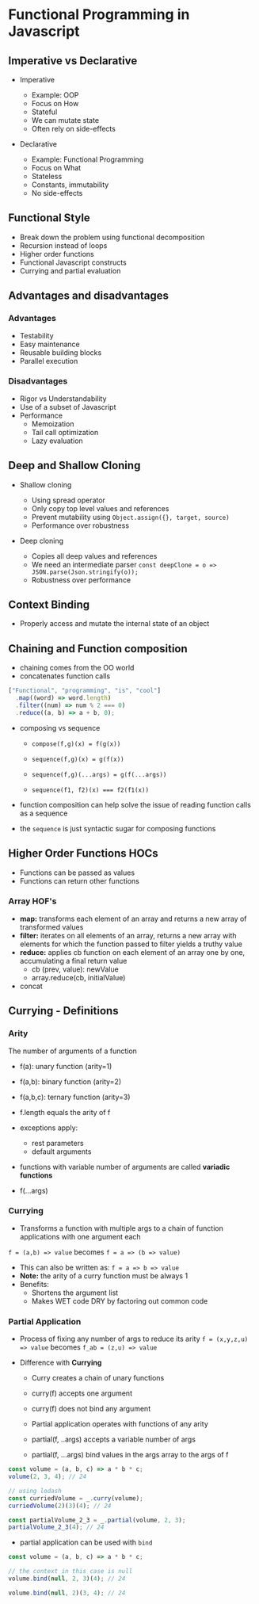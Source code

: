# Functional Programming in Javascript

## Imperative vs Declarative

- Imperative

  - Example: OOP
  - Focus on How
  - Stateful
  - We can mutate state
  - Often rely on side-effects

- Declarative
  - Example: Functional Programming
  - Focus on What
  - Stateless
  - Constants, immutability
  - No side-effects

## Functional Style

- Break down the problem using functional decomposition
- Recursion instead of loops
- Higher order functions
- Functional Javascript constructs
- Currying and partial evaluation

## Advantages and disadvantages

### Advantages

- Testability
- Easy maintenance
- Reusable building blocks
- Parallel execution

### Disadvantages

- Rigor vs Understandability
- Use of a subset of Javascript
- Performance
  - Memoization
  - Tail call optimization
  - Lazy evaluation

## Deep and Shallow Cloning

- Shallow cloning

  - Using spread operator
  - Only copy top level values and references
  - Prevent mutability using `Object.assign({}, target, source)`
  - Performance over robustness

- Deep cloning
  - Copies all deep values and references
  - We need an intermediate parser `const deepClone = o => JSON.parse(Json.stringify(o));`
  - Robustness over performance

## Context Binding

- Properly access and mutate the internal state of an object

## Chaining and Function composition

- chaining comes from the OO world
- concatenates function calls

```javascript
["Functional", "programming", "is", "cool"]
  .map((word) => word.length)
  .filter((num) => num % 2 === 0)
  .reduce((a, b) => a + b, 0);
```

- composing vs sequence

  - `compose(f,g)(x) = f(g(x))`
  - `sequence(f,g)(x) = g(f(x))`
  - `sequence(f,g)(...args) = g(f(...args))`

  - `sequence(f1, f2)(x) === f2(f1(x))`

- function composition can help solve the issue of reading function calls as a sequence
- the `sequence` is just syntactic sugar for composing functions

## Higher Order Functions HOCs

- Functions can be passed as values
- Functions can return other functions

### Array HOF's

- **map:** transforms each element of an array and returns a new array of transformed values
- **filter:** iterates on all elements of an array, returns a new array with elements for which the function passed to filter yields a truthy value
- **reduce:** applies cb function on each element of an array one by one, accumulating a final return value
  - cb (prev, value): newValue
  - array.reduce(cb, initialValue)
- concat

## Currying - Definitions

### Arity

The number of arguments of a function

- f(a): unary function (arity=1)
- f(a,b): binary function (arity=2)
- f(a,b,c): ternary function (arity=3)

- f.length equals the arity of f
- exceptions apply:

  - rest parameters
  - default arguments

- functions with variable number of arguments are called **variadic functions**
- f(...args)

### Currying

- Transforms a function with multiple args to a chain of function applications with one argument each

`f = (a,b) => value` becomes `f = a => (b => value)`

- This can also be written as: `f = a => b => value`
- **Note:** the arity of a curry function must be always 1
- Benefits:
  - Shortens the argument list
  - Makes WET code DRY by factoring out common code

### Partial Application

- Process of fixing any number of args to reduce its arity
  `f = (x,y,z,u) => value` becomes `f_ab = (z,u) => value`
- Difference with **Currying**

  - Curry creates a chain of unary functions
  - curry(f) accepts one argument
  - curry(f) does not bind any argument

  - Partial application operates with functions of any arity
  - partial(f, ..args) accepts a variable number of args
  - partial(f, ...args) bind values in the args array to the args of f

```javascript
const volume = (a, b, c) => a * b * c;
volume(2, 3, 4); // 24

// using lodash
const curriedVolume = _.curry(volume);
curriedVolume(2)(3)(4); // 24

const partialVolume_2_3 = _.partial(volume, 2, 3);
partialVolume_2_3(4); // 24
```

- partial application can be used with `bind`

```javascript
const volume = (a, b, c) => a * b * c;

// the context in this case is null
volume.bind(null, 2, 3)(4); // 24

volume.bind(null, 2)(3, 4); // 24
```
